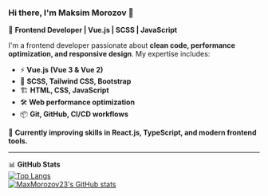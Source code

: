 ### Hi there, I'm Maksim Morozov 👋  

🚀 **Frontend Developer | Vue.js | SCSS | JavaScript**  

I'm a frontend developer passionate about **clean code, performance optimization, and responsive design**. My expertise includes:  

- ⚡ **Vue.js (Vue 3 & Vue 2)**  
- 🎨 **SCSS, Tailwind CSS, Bootstrap**  
- 🏗️ **HTML, CSS, JavaScript**  
- 🛠 **Web performance optimization**  
- 📦 **Git, GitHub, CI/CD workflows**  

🌱 **Currently improving skills in React.js, TypeScript, and modern frontend tools.**

---

📊 **GitHub Stats**  
[![Top Langs](https://github-readme-stats.vercel.app/api/top-langs/?username=MaxMorozov23&layout=compact)](https://github.com/anuraghazra/github-readme-stats)  
[![MaxMorozov23's GitHub stats](https://github-readme-stats.vercel.app/api?username=MaxMorozov23)](https://github.com/anuraghazra/github-readme-stats)  

